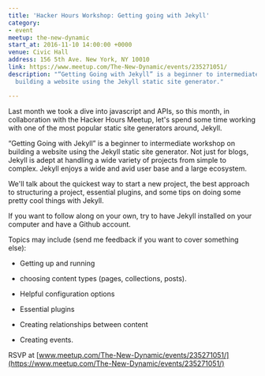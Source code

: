 ```yaml
---
title: 'Hacker Hours Workshop: Getting going with Jekyll'
category:
- event
meetup: the-new-dynamic
start_at: 2016-11-10 14:00:00 +0000
venue: Civic Hall
address: 156 5th Ave. New York, NY 10010
link: https://www.meetup.com/The-New-Dynamic/events/235271051/
description: "“Getting Going with Jekyll” is a beginner to intermediate workshop on
  building a website using the Jekyll static site generator."

---
```

Last month we took a dive into javascript and APIs, so this month, in collaboration with the Hacker Hours Meetup, let's spend some time working with one of the most popular static site generators around, Jekyll.

“Getting Going with Jekyll” is a beginner to intermediate workshop on building a website using the Jekyll static site generator. Not just for blogs, Jekyll is adept at handling a wide variety of projects from simple to complex. Jekyll enjoys a wide and avid user base and a large ecosystem.

We'll talk about the quickest way to start a new project, the best approach to structuring a project, essential plugins, and some tips on doing some pretty cool things with Jekyll.

If you want to follow along on your own, try to have Jekyll installed on your computer and have a Github account.

Topics may include (send me feedback if you want to cover something else):

* Getting up and running

* choosing content types (pages, collections, posts).

* Helpful configuration options

* Essential plugins

* Creating relationships between content

* Creating events.

RSVP at [www.meetup.com/The-New-Dynamic/events/235271051/](https://www.meetup.com/The-New-Dynamic/events/235271051/)